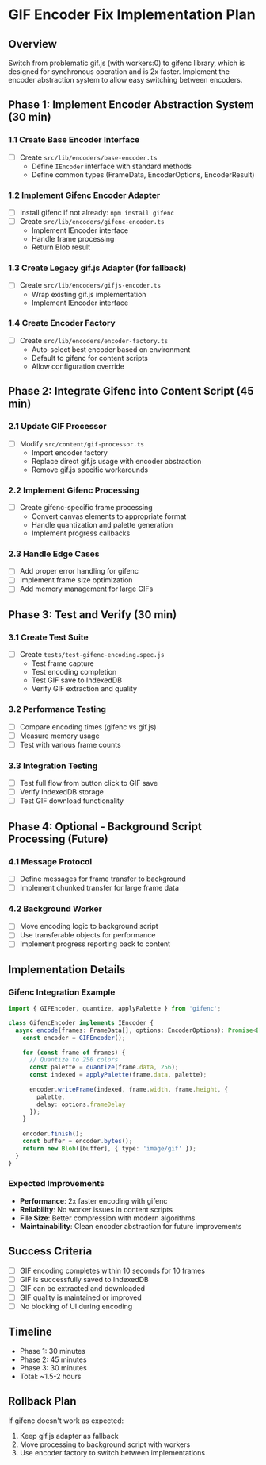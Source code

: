 # GIF Encoder Fix Implementation Plan

## Overview
Switch from problematic gif.js (with workers:0) to gifenc library, which is designed for synchronous operation and is 2x faster. Implement the encoder abstraction system to allow easy switching between encoders.

## Phase 1: Implement Encoder Abstraction System (30 min)

### 1.1 Create Base Encoder Interface
- [ ] Create `src/lib/encoders/base-encoder.ts`
  - Define `IEncoder` interface with standard methods
  - Define common types (FrameData, EncoderOptions, EncoderResult)

### 1.2 Implement Gifenc Encoder Adapter
- [ ] Install gifenc if not already: `npm install gifenc`
- [ ] Create `src/lib/encoders/gifenc-encoder.ts`
  - Implement IEncoder interface
  - Handle frame processing
  - Return Blob result

### 1.3 Create Legacy gif.js Adapter (for fallback)
- [ ] Create `src/lib/encoders/gifjs-encoder.ts`
  - Wrap existing gif.js implementation
  - Implement IEncoder interface

### 1.4 Create Encoder Factory
- [ ] Create `src/lib/encoders/encoder-factory.ts`
  - Auto-select best encoder based on environment
  - Default to gifenc for content scripts
  - Allow configuration override

## Phase 2: Integrate Gifenc into Content Script (45 min)

### 2.1 Update GIF Processor
- [ ] Modify `src/content/gif-processor.ts`
  - Import encoder factory
  - Replace direct gif.js usage with encoder abstraction
  - Remove gif.js specific workarounds

### 2.2 Implement Gifenc Processing
- [ ] Create gifenc-specific frame processing
  - Convert canvas elements to appropriate format
  - Handle quantization and palette generation
  - Implement progress callbacks

### 2.3 Handle Edge Cases
- [ ] Add proper error handling for gifenc
- [ ] Implement frame size optimization
- [ ] Add memory management for large GIFs

## Phase 3: Test and Verify (30 min)

### 3.1 Create Test Suite
- [ ] Create `tests/test-gifenc-encoding.spec.js`
  - Test frame capture
  - Test encoding completion
  - Test GIF save to IndexedDB
  - Verify GIF extraction and quality

### 3.2 Performance Testing
- [ ] Compare encoding times (gifenc vs gif.js)
- [ ] Measure memory usage
- [ ] Test with various frame counts

### 3.3 Integration Testing
- [ ] Test full flow from button click to GIF save
- [ ] Verify IndexedDB storage
- [ ] Test GIF download functionality

## Phase 4: Optional - Background Script Processing (Future)

### 4.1 Message Protocol
- [ ] Define messages for frame transfer to background
- [ ] Implement chunked transfer for large frame data

### 4.2 Background Worker
- [ ] Move encoding logic to background script
- [ ] Use transferable objects for performance
- [ ] Implement progress reporting back to content

## Implementation Details

### Gifenc Integration Example
```typescript
import { GIFEncoder, quantize, applyPalette } from 'gifenc';

class GifencEncoder implements IEncoder {
  async encode(frames: FrameData[], options: EncoderOptions): Promise<Blob> {
    const encoder = GIFEncoder();
    
    for (const frame of frames) {
      // Quantize to 256 colors
      const palette = quantize(frame.data, 256);
      const indexed = applyPalette(frame.data, palette);
      
      encoder.writeFrame(indexed, frame.width, frame.height, {
        palette,
        delay: options.frameDelay
      });
    }
    
    encoder.finish();
    const buffer = encoder.bytes();
    return new Blob([buffer], { type: 'image/gif' });
  }
}
```

### Expected Improvements
- **Performance**: 2x faster encoding with gifenc
- **Reliability**: No worker issues in content scripts
- **File Size**: Better compression with modern algorithms
- **Maintainability**: Clean encoder abstraction for future improvements

## Success Criteria
- [ ] GIF encoding completes within 10 seconds for 10 frames
- [ ] GIF is successfully saved to IndexedDB
- [ ] GIF can be extracted and downloaded
- [ ] GIF quality is maintained or improved
- [ ] No blocking of UI during encoding

## Timeline
- Phase 1: 30 minutes
- Phase 2: 45 minutes  
- Phase 3: 30 minutes
- Total: ~1.5-2 hours

## Rollback Plan
If gifenc doesn't work as expected:
1. Keep gif.js adapter as fallback
2. Move processing to background script with workers
3. Use encoder factory to switch between implementations